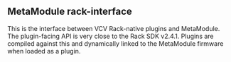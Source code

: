 ## MetaModule rack-interface

This is the interface between VCV Rack-native plugins and MetaModule. The plugin-facing API is very close to the Rack SDK v2.4.1. 
Plugins are compiled against this and dynamically linked to the MetaModule firmware when loaded as a plugin. 
